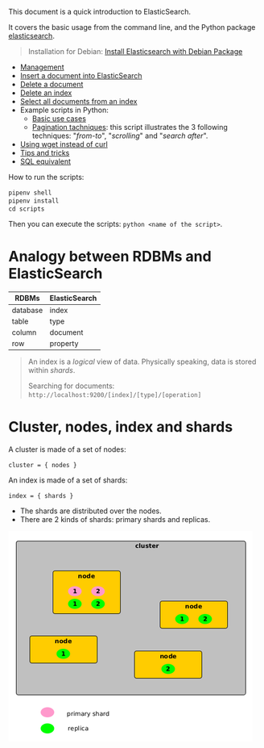 This document is a quick introduction to ElasticSearch.

It covers the basic usage from the command line, and the Python package [elasticsearch](https://elasticsearch-py.readthedocs.io/en/v7.14.0/).

> Installation for Debian: [Install Elasticsearch with Debian Package](https://www.elastic.co/guide/en/elasticsearch/reference/current/deb.html)

* [Management](doc/management.md)
* [Insert a document into ElasticSearch](doc/insert.md)
* [Delete a document](doc/delete.md)
* [Delete an index](doc/delete-index.md)
* [Select all documents from an index](doc/select-all-from-index.md)
* Example scripts in Python:
    * [Basic use cases](scripts/basic.py)
    * [Pagination tachniques](scripts/paginate.py): this script illustrates the 3 following techniques: "_from-to_", "_scrolling_" and "_search after_". 
* [Using wget instead of curl](doc/wget.md)
* [Tips and tricks](doc/tips-and-tricks.md)
* [SQL equivalent](doc/sql-equivalent.md)

How to run the scripts:

```shell
pipenv shell
pipenv install
cd scripts
```

Then you can execute the scripts: `python <name of the script>`.

# Analogy between RDBMs and ElasticSearch

| RDBMs    | ElasticSearch | 
|----------|---------------|
| database | index         |
| table    | type          |
| column   | document      |
| row      | property      |

> An index is a _logical_ view of data. Physically speaking, data is stored within _shards_.
>
> Searching for documents: `http://localhost:9200/[index]/[type]/[operation]`
  
# Cluster, nodes, index and shards

A cluster is made of a set of nodes:

    cluster = { nodes } 

An index is made of a set of shards:

    index = { shards }

* The shards are distributed over the nodes.
* There are 2 kinds of shards: primary shards and replicas.

![](doc/images/cluster.png)

